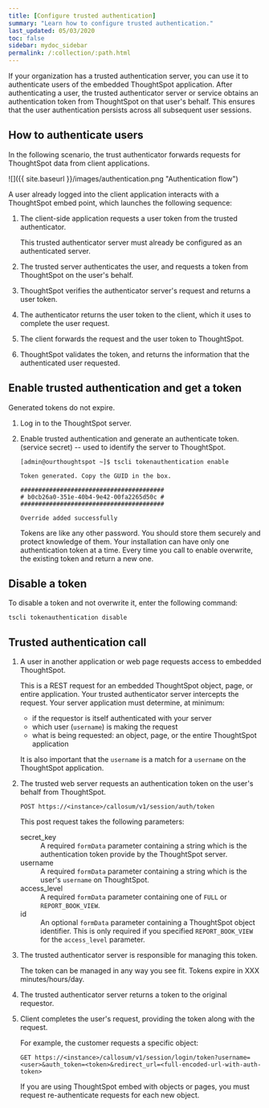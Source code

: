 ```yaml
---
title: [Configure trusted authentication]
summary: "Learn how to configure trusted authentication."
last_updated: 05/03/2020
toc: false
sidebar: mydoc_sidebar
permalink: /:collection/:path.html
---
```

If your organization has a trusted authentication server, you can use it to authenticate users of the embedded ThoughtSpot application. After authenticating a user, the trusted authenticator server or service obtains an authentication token from ThoughtSpot on that user's behalf. This ensures that the user authentication persists across all subsequent user sessions.

## How to authenticate users

In the following scenario, the trust authenticator forwards requests for ThoughtSpot data from client applications.

![]({{ site.baseurl }}/images/authentication.png "Authentication flow")

A user already logged into the client application interacts with a ThoughtSpot embed point, which launches the following sequence:

1. The client-side application requests a user token from the trusted authenticator.

   This trusted authenticator server must already be configured as an authenticated server.

2. The trusted server authenticates the user, and requests a token from ThoughtSpot on the user's behalf.

3. ThoughtSpot verifies the authenticator server's request and returns a user token.

4. The authenticator returns the user token to the client, which it uses to complete the user request.

5. The client forwards the request and the user token to ThoughtSpot.

6. ThoughtSpot validates the token, and returns the information that the authenticated user requested.

## Enable trusted authentication and get a token

Generated tokens do not expire.

  1. Log in to the ThoughtSpot server.
  2. Enable trusted authentication and generate an authenticate token.  (service secret)  -- used to identify the server to ThoughtSpot.

      ```
      [admin@ourthoughtspot ~]$ tscli tokenauthentication enable

      Token generated. Copy the GUID in the box.

      ########################################
      # b0cb26a0-351e-40b4-9e42-00fa2265d50c #
      ########################################

      Override added successfully
      ```

      Tokens are like any other password. You should store them securely and protect knowledge of them. Your installation can have only one authentication token at a time. Every time you call to enable overwrite, the existing token and return a new one.

## Disable a token

To disable a token and not overwrite it, enter the following command:

```
tscli tokenauthentication disable
```


## Trusted authentication call     

1. A user in another application or web page requests access to embedded ThoughtSpot.

   This is a REST request for an embedded ThoughtSpot object, page, or entire application. Your trusted authenticator server intercepts the request. Your server application must determine, at minimum:

     - if the requestor is itself authenticated with your server
     - which user (`username`) is making the request
     - what is being requested: an object, page, or the entire ThoughtSpot application

    It is also important that the `username` is a match for a `username` on the ThoughtSpot application.

2. The trusted web server requests an authentication token on the user's behalf from ThoughtSpot.

    ```
    POST https://<instance>/callosum/v1/session/auth/token
    ```

    This post request takes the following parameters:

      <dl>
      <dlentry>
        <dt>secret_key</dt>
        <dd>A required <code>formData</code> parameter containing a string which is the authentication token provide by the ThoughtSpot server.</dd>
      </dlentry>
      <dlentry>
        <dt>username</dt>
        <dd>A required <code>formData</code> parameter containing a string which is the user's <code>username</code> on ThoughtSpot.</dd>
      </dlentry>
      <dlentry>
        <dt>access_level</dt>
        <dd>A required <code>formData</code> parameter containing one of <code>FULL</code> or <code>REPORT_BOOK_VIEW</code>.</dd>
      </dlentry>
      <dlentry>
        <dt>id</dt>
        <dd>An optional <code>formData</code> parameter containing a ThoughtSpot object identifier. This is only required if you specified <code>REPORT_BOOK_VIEW</code> for the <code>access_level</code> parameter.</dd>
      </dlentry>
      </dl>

4. The trusted authenticator server is responsible for managing this token.  

    The token can be managed in any way you see fit. Tokens expire in XXX minutes/hours/day.

5. The trusted authenticator server returns a token to the original requestor.

6. Client completes the user's request, providing the token along with the request.  

    For example, the customer requests a specific object:

    ```
    GET https://<instance>/callosum/v1/session/login/token?username=<user>&auth_token=<token>&redirect_url=<full-encoded-url-with-auth-token>
    ```

    If you are using ThoughtSpot embed with objects or pages, you must request re-authenticate requests for each new object.
